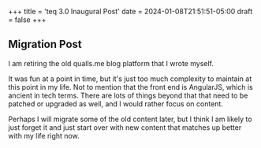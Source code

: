 +++
title = 'teq 3.0 Inaugural Post'
date = 2024-01-08T21:51:51-05:00
draft = false
+++

## Migration Post

I am retiring the old qualls.me blog platform that I wrote myself.

It was fun at a point in time, but it's just too much complexity to maintain at this point in my life. Not to mention that the front end is AngularJS, which is ancient in tech terms. There are lots of things beyond that that need to be patched or upgraded as well, and I would rather focus on content.

Perhaps I will migrate some of the old content later, but I think I am likely to just forget it and just start over with new content that matches up better with my life right now.
